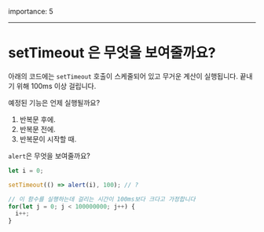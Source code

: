 importance: 5

---

# setTimeout 은 무엇을 보여줄까요?

아래의 코드에는 `setTimeout` 호출이 스케줄되어 있고 무거운 계산이 실행됩니다. 끝내기 위해 100ms 이상 걸립니다.

예정된 기능은 언제 실행될까요?

1. 반복문 후에.
2. 반복문 전에.
3. 반복문이 시작할 때.


`alert`은 무엇을 보여줄까요?

```js
let i = 0;

setTimeout(() => alert(i), 100); // ?

// 이 함수를 실행하는데 걸리는 시간이 100ms보다 크다고 가정합니다
for(let j = 0; j < 100000000; j++) {
  i++; 
}
```
